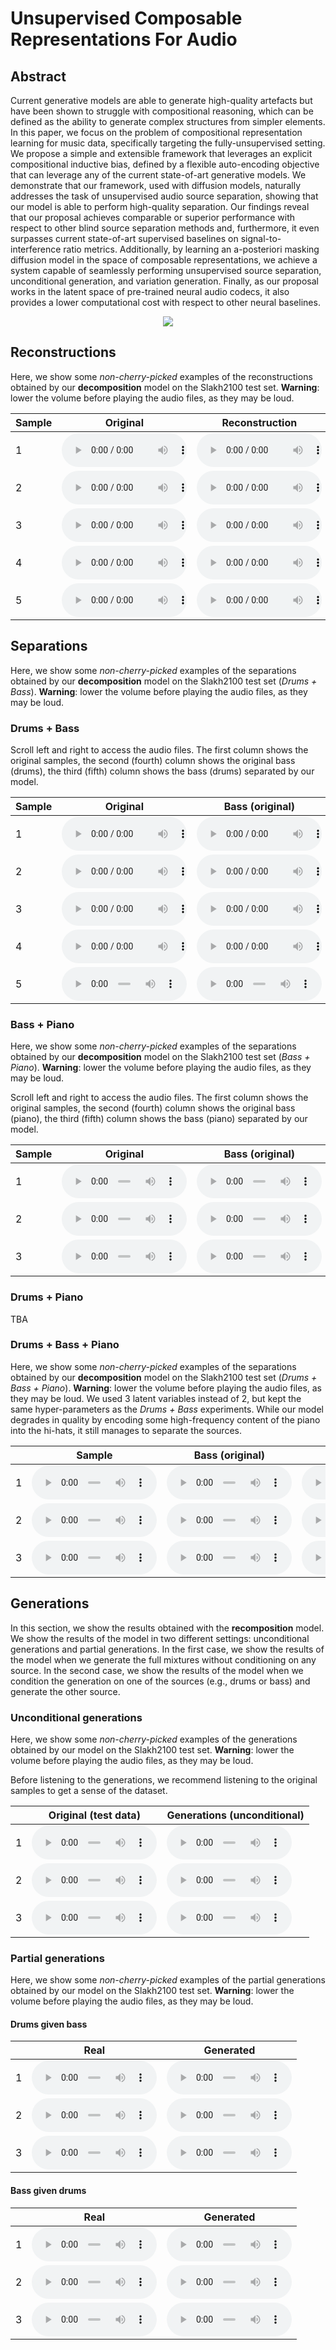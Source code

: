 # Unsupervised Composable Representations For Audio 

## Abstract

Current generative models are able to generate high-quality artefacts but have been shown to struggle with compositional reasoning, which can be defined as the ability to generate complex structures from simpler elements. In this paper, we focus on the problem of compositional representation learning for music data, specifically targeting the fully-unsupervised setting. We propose a simple and extensible framework that leverages an explicit compositional inductive bias, defined by a flexible auto-encoding objective that can leverage any of the current state-of-art generative models. We demonstrate that our framework, used with diffusion models, naturally addresses the task of unsupervised audio source separation, showing that our model is able to perform high-quality separation. Our findings reveal that our proposal achieves comparable or superior performance with respect to other blind source separation methods and, furthermore, it even surpasses current state-of-art supervised baselines on signal-to-interference ratio metrics. Additionally, by learning an a-posteriori masking diffusion model in the space of composable representations, we achieve a system capable of seamlessly performing unsupervised source separation, unconditional generation, and variation generation. Finally, as our proposal works in the latent space of pre-trained neural audio codecs, it also provides a lower computational cost with respect to other neural baselines.

<p align="center">
  <img src="imgs/model.png"/>
</p>

## Reconstructions

Here, we show some *non-cherry-picked* examples of the reconstructions obtained by our **decomposition** model on the Slakh2100 test set. **Warning**: lower the volume before playing the audio files, as they may be loud.

| Sample | Original                                                                  | Reconstruction                                                           |
|--------|---------------------------------------------------------------------------|--------------------------------------------------------------------------|
| 1      | <audio src="audio/rec/orig_1.wav" controls style="width:  200px"></audio> | <audio src="audio/rec/rec_1.wav" controls style="width:  200px"></audio> |
| 2      | <audio src="audio/rec/orig_2.wav" controls style="width:  200px"></audio> | <audio src="audio/rec/rec_2.wav" controls style="width:  200px"></audio> |
| 3      | <audio src="audio/rec/orig_3.wav" controls style="width:  200px"></audio> | <audio src="audio/rec/rec_3.wav" controls style="width:  200px"></audio> |
| 4      | <audio src="audio/rec/orig_4.wav" controls style="width:  200px"></audio> | <audio src="audio/rec/rec_4.wav" controls style="width:  200px"></audio> |
| 5      | <audio src="audio/rec/orig_5.wav" controls style="width:  200px"></audio> | <audio src="audio/rec/rec_5.wav" controls style="width:  200px"></audio> |

## Separations

Here, we show some *non-cherry-picked* examples of the separations obtained by our **decomposition** model on the Slakh2100 test set (*Drums + Bass*). **Warning**: lower the volume before playing the audio files, as they may be loud.

### Drums + Bass

Scroll left and right to access the audio files. The first column shows the original samples, the second (fourth) column shows the original bass (drums), the third (fifth) column shows the bass (drums) separated by our model.

| Sample | Original                                                             | Bass (original)                                                           | Bass (ours)                                                                    | Drums (original)                                                           | Drums (ours)                                                                    |
|--------|----------------------------------------------------------------------|---------------------------------------------------------------------------|--------------------------------------------------------------------------------|----------------------------------------------------------------------------|---------------------------------------------------------------------------------|
| 1      | <audio src="audio/sep/ours/1.wav" controls style="width:  200px"></audio> | <audio src="audio/sep/ours/1_bass.wav" controls style="width:  200px"></audio> | <audio src="audio/sep/ours/1_bass_ours.wav" controls style="width:  200px"></audio> | <audio src="audio/sep/ours/1_drums.wav" controls style="width:  200px"></audio> | <audio src="audio/sep/ours/1_drums_ours.wav" controls style="width:  200px"></audio> |
| 2      | <audio src="audio/sep/ours/2.wav" controls style="width:  200px"></audio> | <audio src="audio/sep/ours/2_bass.wav" controls style="width:  200px"></audio> | <audio src="audio/sep/ours/2_bass_ours.wav" controls style="width:  200px"></audio> | <audio src="audio/sep/ours/2_drums.wav" controls style="width:  200px"></audio> | <audio src="audio/sep/ours/2_drums_ours.wav" controls style="width:  200px"></audio> |
| 3      | <audio src="audio/sep/ours/3.wav" controls style="width:  200px"></audio> | <audio src="audio/sep/ours/3_bass.wav" controls style="width:  200px"></audio> | <audio src="audio/sep/ours/3_bass_ours.wav" controls style="width:  200px"></audio> | <audio src="audio/sep/ours/3_drums.wav" controls style="width:  200px"></audio> | <audio src="audio/sep/ours/3_drums_ours.wav" controls style="width:  200px"></audio> |
| 4      | <audio src="audio/sep/ours/4.wav" controls style="width:  200px"></audio> | <audio src="audio/sep/ours/4_bass.wav" controls style="width:  200px"></audio> | <audio src="audio/sep/ours/4_bass_ours.wav" controls style="width:  200px"></audio> | <audio src="audio/sep/ours/4_drums.wav" controls style="width:  200px"></audio> | <audio src="audio/sep/ours/4_drums_ours.wav" controls style="width:  200px"></audio> |
| 5      | <audio src="audio/sep/ours/5.wav" controls style="width:  200px"></audio> | <audio src="audio/sep/ours/5_bass.wav" controls style="width:  200px"></audio> | <audio src="audio/sep/ours/5_bass_ours.wav" controls style="width:  200px"></audio> | <audio src="audio/sep/ours/5_drums.wav" controls style="width:  200px"></audio> | <audio src="audio/sep/ours/5_drums_ours.wav" controls style="width:  200px"></audio> |


### Bass + Piano

Here, we show some *non-cherry-picked* examples of the separations obtained by our **decomposition** model on the Slakh2100 test set (*Bass + Piano*). **Warning**: lower the volume before playing the audio files, as they may be loud.

Scroll left and right to access the audio files. The first column shows the original samples, the second (fourth) column shows the original bass (piano), the third (fifth) column shows the bass (piano) separated by our model.

| Sample | Original                                                                     | Bass (original)                                                                   | Bass (ours)                                                                            | Piano (original)                                                                   | Piano (ours)                                                                            |
|--------|------------------------------------------------------------------------------|-----------------------------------------------------------------------------------|----------------------------------------------------------------------------------------|------------------------------------------------------------------------------------|-----------------------------------------------------------------------------------------|
| 1      | <audio src="audio/sep/ours_dp/1.wav" controls style="width:  200px"></audio> | <audio src="audio/sep/ours_dp/1_bass.wav" controls style="width:  200px"></audio> | <audio src="audio/sep/ours_dp/1_bass_ours.wav" controls style="width:  200px"></audio> | <audio src="audio/sep/ours_dp/1_piano.wav" controls style="width:  200px"></audio> | <audio src="audio/sep/ours_dp/1_piano_ours.wav" controls style="width:  200px"></audio> |
| 2      | <audio src="audio/sep/ours_dp/2.wav" controls style="width:  200px"></audio> | <audio src="audio/sep/ours_dp/2_bass.wav" controls style="width:  200px"></audio> | <audio src="audio/sep/ours_dp/2_bass_ours.wav" controls style="width:  200px"></audio> | <audio src="audio/sep/ours_dp/2_piano.wav" controls style="width:  200px"></audio> | <audio src="audio/sep/ours_dp/2_piano_ours.wav" controls style="width:  200px"></audio> |
| 3      | <audio src="audio/sep/ours_dp/3.wav" controls style="width:  200px"></audio> | <audio src="audio/sep/ours_dp/3_bass.wav" controls style="width:  200px"></audio> | <audio src="audio/sep/ours_dp/3_bass_ours.wav" controls style="width:  200px"></audio> | <audio src="audio/sep/ours_dp/3_piano.wav" controls style="width:  200px"></audio> | <audio src="audio/sep/ours_dp/3_piano_ours.wav" controls style="width:  200px"></audio> |

### Drums + Piano

TBA

### Drums + Bass + Piano

Here, we show some *non-cherry-picked* examples of the separations obtained by our **decomposition** model on the Slakh2100 test set (*Drums + Bass + Piano*). **Warning**: lower the volume before playing the audio files, as they may be loud. We used 3 latent variables instead of 2, but kept the same hyper-parameters as the *Drums + Bass* experiments. While our model degrades in quality by encoding some high-frequency content of the piano into the hi-hats, it still manages to separate the sources.

|   | Sample                                                                             | Bass (original)                                                                   | Bass (ours)                                                                             | Drums (original)                                                                    | Drums (ours)                                                                             | Piano (original)                                                                    | Piano (ours)                                                                             |
|---|------------------------------------------------------------------------------------|------------------------------------------------------------------------------------|-----------------------------------------------------------------------------------------|-------------------------------------------------------------------------------------|------------------------------------------------------------------------------------------|-------------------------------------------------------------------------------------|------------------------------------------------------------------------------------------|
| 1 | <audio src="audio/sep/ours_dpb/real_1.wav" controls style="width:  200px"></audio> | <audio src="audio/sep/ours_dpb/bass_1.wav" controls style="width:  200px"></audio> | <audio src="audio/sep/ours_dpb/bass_ours_1.wav" controls style="width:  200px"></audio> | <audio src="audio/sep/ours_dpb/drums_1.wav" controls style="width:  200px"></audio> | <audio src="audio/sep/ours_dpb/drums_ours_1.wav" controls style="width:  200px"></audio> | <audio src="audio/sep/ours_dpb/piano_1.wav" controls style="width:  200px"></audio> | <audio src="audio/sep/ours_dpb/piano_ours_1.wav" controls style="width:  200px"></audio> |
| 2 | <audio src="audio/sep/ours_dpb/real_2.wav" controls style="width:  200px"></audio> | <audio src="audio/sep/ours_dpb/bass_2.wav" controls style="width:  200px"></audio> | <audio src="audio/sep/ours_dpb/bass_ours_2.wav" controls style="width:  200px"></audio> | <audio src="audio/sep/ours_dpb/drums_2.wav" controls style="width:  200px"></audio> | <audio src="audio/sep/ours_dpb/drums_ours_2.wav" controls style="width:  200px"></audio> | <audio src="audio/sep/ours_dpb/piano_2.wav" controls style="width:  200px"></audio> | <audio src="audio/sep/ours_dpb/piano_ours_2.wav" controls style="width:  200px"></audio> |
| 3 | <audio src="audio/sep/ours_dpb/real_3.wav" controls style="width:  200px"></audio> | <audio src="audio/sep/ours_dpb/bass_3.wav" controls style="width:  200px"></audio> | <audio src="audio/sep/ours_dpb/bass_ours_3.wav" controls style="width:  200px"></audio> | <audio src="audio/sep/ours_dpb/drums_3.wav" controls style="width:  200px"></audio> | <audio src="audio/sep/ours_dpb/drums_ours_3.wav" controls style="width:  200px"></audio> | <audio src="audio/sep/ours_dpb/piano_3.wav" controls style="width:  200px"></audio> | <audio src="audio/sep/ours_dpb/piano_ours_3.wav" controls style="width:  200px"></audio> |

## Generations

In this section, we show the results obtained with the **recomposition** model. We show the results of the model in two different settings: unconditional generations and partial generations. In the first case, we show the results of the model when we generate the full mixtures without conditioning on any source. In the second case, we show the results of the model when we condition the generation on one of the sources (e.g., drums or bass) and generate the other source.


### Unconditional generations

Here, we show some *non-cherry-picked* examples of the generations obtained by our model on the Slakh2100 test set. **Warning**: lower the volume before playing the audio files, as they may be loud.

Before listening to the generations, we recommend listening to the original samples to get a sense of the dataset.

|   | Original (test data)                                                      | Generations (unconditional)                                              |
|---|---------------------------------------------------------------------------|--------------------------------------------------------------------------|
| 1 | <audio src="audio/gen/orig/1.wav" controls style="width:  200px"></audio> | <audio src="audio/gen/gen/1.wav" controls style="width:  200px"></audio> |
| 2 | <audio src="audio/gen/orig/2.wav" controls style="width:  200px"></audio> | <audio src="audio/gen/gen/2.wav" controls style="width:  200px"></audio> |
| 3 | <audio src="audio/gen/orig/3.wav" controls style="width:  200px"></audio> | <audio src="audio/gen/gen/3.wav" controls style="width:  200px"></audio> |

### Partial generations

Here, we show some *non-cherry-picked* examples of the partial generations obtained by our model on the Slakh2100 test set. **Warning**: lower the volume before playing the audio files, as they may be loud.

#### Drums given bass

|   | Real                                                                               | Generated                                                                              |
|---|------------------------------------------------------------------------------------|----------------------------------------------------------------------------------------|
| 1 | <audio src="audio/gen-var/drums/1.wav" controls style="width:  200px"></audio> | <audio src="audio/gen-var/drums/1_gen.wav" controls style="width:  200px"></audio> |
| 2 | <audio src="audio/gen-var/drums/2.wav" controls style="width:  200px"></audio> | <audio src="audio/gen-var/drums/2_gen.wav" controls style="width:  200px"></audio> |
| 3 | <audio src="audio/gen-var/drums/3.wav" controls style="width:  200px"></audio> | <audio src="audio/gen-var/drums/3_gen.wav" controls style="width:  200px"></audio> |

#### Bass given drums

|   | Real                                                                               | Generated                                                                              |
|---|------------------------------------------------------------------------------------|----------------------------------------------------------------------------------------|
| 1 | <audio src="audio/gen-var/bass/1.wav" controls style="width:  200px"></audio> | <audio src="audio/gen-var/bass/1_gen.wav" controls style="width:  200px"></audio> |
| 2 | <audio src="audio/gen-var/bass/2.wav" controls style="width:  200px"></audio> | <audio src="audio/gen-var/bass/2_gen.wav" controls style="width:  200px"></audio> |
| 3 | <audio src="audio/gen-var/bass/3.wav" controls style="width:  200px"></audio> | <audio src="audio/gen-var/bass/3_gen.wav" controls style="width:  200px"></audio> |
